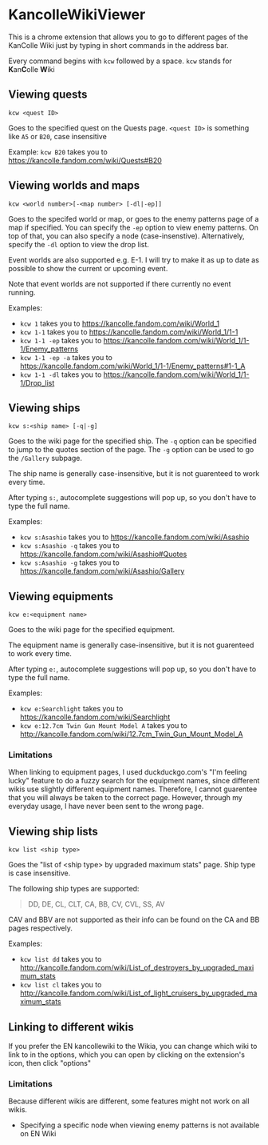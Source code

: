 # KancolleWikiViewer

This is a chrome extension that allows you to go to different pages of the KanColle Wiki just by typing in short commands in the address bar.

Every command begins with `kcw` followed by a space. `kcw` stands for **K**an**C**olle **W**iki

## Viewing quests

    kcw <quest ID>

Goes to the specified quest on the Quests page. `<quest ID>` is something like `A5` or `B20`, case insensitive

Example: `kcw B20` takes you to https://kancolle.fandom.com/wiki/Quests#B20

## Viewing worlds and maps

    kcw <world number>[-<map number> [-dl|-ep]]

Goes to the specifed world or map, or goes to the enemy patterns page of a map if specified. You can specify the `-ep` option to view enemy patterns. On top of that, you can also specify a node (case-insenstive). Alternatively, specify the `-dl` option to view the drop list.

Event worlds are also supported e.g. E-1. I will try to make it as up to date as possible to show the current or upcoming event.

Note that event worlds are not supported if there currently no event running.

Examples:

- `kcw 1` takes you to https://kancolle.fandom.com/wiki/World_1
- `kcw 1-1` takes you to https://kancolle.fandom.com/wiki/World_1/1-1
- `kcw 1-1 -ep` takes you to https://kancolle.fandom.com/wiki/World_1/1-1/Enemy_patterns
- `kcw 1-1 -ep -a` takes you to https://kancolle.fandom.com/wiki/World_1/1-1/Enemy_patterns#1-1_A
- `kcw 1-1 -dl` takes you to https://kancolle.fandom.com/wiki/World_1/1-1/Drop_list

## Viewing ships

    kcw s:<ship name> [-q|-g]

Goes to the wiki page for the specified ship. The `-q` option can be specified to jump to the quotes section of the page. The `-g` option can be used to go the `/Gallery` subpage.

The ship name is generally case-insensitive, but it is not guarenteed to work every time.

After typing `s:`, autocomplete suggestions will pop up, so you don't have to type the full name.

Examples:

- `kcw s:Asashio` takes you to https://kancolle.fandom.com/wiki/Asashio
- `kcw s:Asashio -q` takes you to https://kancolle.fandom.com/wiki/Asashio#Quotes
- `kcw s:Asashio -g` takes you to https://kancolle.fandom.com/wiki/Asashio/Gallery

## Viewing equipments

    kcw e:<equipment name>

Goes to the wiki page for the specified equipment.

The equipment name is generally case-insensitive, but it is not guarenteed to work every time.

After typing `e:`, autocomplete suggestions will pop up, so you don't have to type the full name.

Examples:

- `kcw e:Searchlight` takes you to https://kancolle.fandom.com/wiki/Searchlight
- `kcw e:12.7cm Twin Gun Mount Model A` takes you to http://kancolle.fandom.com/wiki/12.7cm_Twin_Gun_Mount_Model_A

### Limitations

When linking to equipment pages, I used duckduckgo.com's "I'm feeling lucky" feature to do a fuzzy search for the equipment names, since different wikis use slightly different equipment names. Therefore, I cannot guarentee that you will always be taken to the correct page. However, through my everyday usage, I have never been sent to the wrong page.

## Viewing ship lists

    kcw list <ship type>

Goes the "list of &lt;ship type&gt; by upgraded maximum stats" page. Ship type is case insensitive.

The following ship types are supported:

> DD, DE, CL, CLT, CA, BB, CV, CVL, SS, AV

CAV and BBV are not supported as their info can be found on the CA and BB pages respectively.

Examples:

- `kcw list dd` takes you to http://kancolle.fandom.com/wiki/List_of_destroyers_by_upgraded_maximum_stats
- `kcw list cl` takes you to http://kancolle.fandom.com/wiki/List_of_light_cruisers_by_upgraded_maximum_stats

## Linking to different wikis

If you prefer the EN kancollewiki to the Wikia, you can change which wiki to link to in the options, which you can open by clicking on the extension's icon, then click "options"

### Limitations

Because different wikis are different, some features might not work on all wikis.

- Specifying a specific node when viewing enemy patterns is not available on EN Wiki
